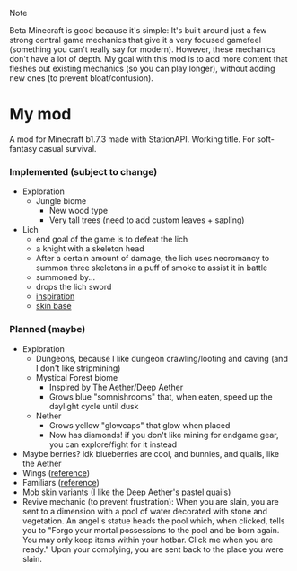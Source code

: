>[!NOTE]
>Beta Minecraft is good because it's simple: It's built around just a few strong central game mechanics that give it a
> very focused gamefeel (something you can't really say for modern). However, these mechanics don't have a lot of depth.
> My goal with this mod is to add more content that fleshes out existing mechanics (so you can play longer), without
> adding new ones (to prevent bloat/confusion).

# My mod

A mod for Minecraft b1.7.3 made with StationAPI. Working title. For soft-fantasy casual survival.

### Implemented (subject to change)

- Exploration
  - Jungle biome
    - New wood type
    - Very tall trees (need to add custom leaves + sapling)
- Lich
  - end goal of the game is to defeat the lich
  - a knight with a skeleton head
  - After a certain amount of damage, the lich uses necromancy to summon three skeletons in a puff of smoke to assist it in battle
  - summoned by...
  - drops the lich sword
  - [inspiration](https://the-grimoire-of-gaia.fandom.com/wiki/Bone_Knight)
  - [skin base](https://namemc.com/skin/adcc6eab0088f51e)

### Planned (maybe)

- Exploration
  - Dungeons, because I like dungeon crawling/looting and caving (and I don't like stripmining)
  - Mystical Forest biome
    - Inspired by The Aether/Deep Aether
    - Grows blue "somnishrooms" that, when eaten, speed up the daylight cycle until dusk
  - Nether
    - Grows yellow "glowcaps" that glow when placed
    - Now has diamonds! if you don't like mining for endgame gear, you can explore/fight for it instead
- Maybe berries? idk blueberries are cool, and bunnies, and quails, like the Aether
- Wings ([reference](https://www.curseforge.com/minecraft/mc-mods/simple-flight))
- Familiars ([reference](https://www.curseforge.com/minecraft/mc-mods/touhou-little-maid))
- Mob skin variants (I like the Deep Aether's pastel quails)
- Revive mechanic (to prevent frustration): When you are slain, you are sent to a dimension with a pool of water decorated with stone and vegetation. An angel's statue heads the pool which, when clicked, tells you to "Forgo your mortal possessions to the pool and be born again. You may only keep items within your hotbar. Click me when you are ready." Upon your complying, you are sent back to the place you were slain.

